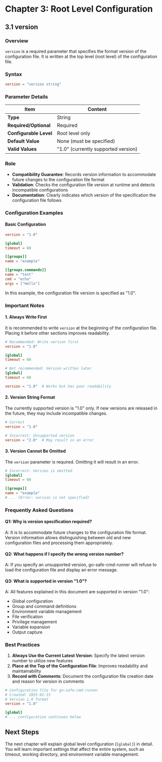 # Chapter 3: Root Level Configuration

## 3.1 version

### Overview

`version` is a required parameter that specifies the format version of the configuration file. It is written at the top level (root level) of the configuration file.

### Syntax

```toml
version = "version string"
```

### Parameter Details

| Item | Content |
|-----|------|
| **Type** | String |
| **Required/Optional** | Required |
| **Configurable Level** | Root level only |
| **Default Value** | None (must be specified) |
| **Valid Values** | "1.0" (currently supported version) |

### Role

- **Compatibility Guarantee**: Records version information to accommodate future changes to the configuration file format
- **Validation**: Checks the configuration file version at runtime and detects incompatible configurations
- **Documentation**: Clearly indicates which version of the specification the configuration file follows

### Configuration Examples

#### Basic Configuration

```toml
version = "1.0"

[global]
timeout = 60

[[groups]]
name = "example"

[[groups.commands]]
name = "test"
cmd = "echo"
args = ["Hello"]
```

In this example, the configuration file version is specified as "1.0".

### Important Notes

#### 1. Always Write First

It is recommended to write `version` at the beginning of the configuration file. Placing it before other sections improves readability.

```toml
# Recommended: Write version first
version = "1.0"

[global]
timeout = 60
```

```toml
# Not recommended: Version written later
[global]
timeout = 60

version = "1.0"  # Works but has poor readability
```

#### 2. Version String Format

The currently supported version is "1.0" only. If new versions are released in the future, they may include incompatible changes.

```toml
# Correct
version = "1.0"

# Incorrect: Unsupported version
version = "2.0"  # May result in an error
```

#### 3. Version Cannot Be Omitted

The `version` parameter is required. Omitting it will result in an error.

```toml
# Incorrect: Version is omitted
[global]
timeout = 60

[[groups]]
name = "example"
# ... (Error: version is not specified)
```

### Frequently Asked Questions

#### Q1: Why is version specification required?

A: It is to accommodate future changes to the configuration file format. Version information allows distinguishing between old and new configuration files and processing them appropriately.

#### Q2: What happens if I specify the wrong version number?

A: If you specify an unsupported version, go-safe-cmd-runner will refuse to load the configuration file and display an error message.

#### Q3: What is supported in version "1.0"?

A: All features explained in this document are supported in version "1.0":
- Global configuration
- Group and command definitions
- Environment variable management
- File verification
- Privilege management
- Variable expansion
- Output capture

### Best Practices

1. **Always Use the Current Latest Version**: Specify the latest version number to utilize new features
2. **Place at the Top of the Configuration File**: Improves readability and maintainability
3. **Record with Comments**: Document the configuration file creation date and reason for version in comments

```toml
# Configuration file for go-safe-cmd-runner
# Created: 2025-01-15
# Version 1.0 format
version = "1.0"

[global]
# ... configuration continues below
```

## Next Steps

The next chapter will explain global level configuration (`[global]`) in detail. You will learn important settings that affect the entire system, such as timeout, working directory, and environment variable management.
